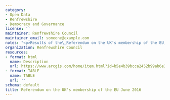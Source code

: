 ```yaml
---
category:
- Open Data
- Renfrewshire
- Democracy and Governance
license: ''
maintainer: Renfrewshire Council
maintainer_email: someone@example.com
notes: "<p>Results of the\_Referendum on the UK's membership of the EU, 23 June 2016.</p>"
organization: Renfrewshire Council
resources:
- format: html
  name: Description
  url: https://www.arcgis.com/home/item.html?id=b5e4b39bcca2452b99ab6e375dc6221c
- format: TABLE
  name: TABLE
  url: ''
schema: default
title: Referendum on the UK's membership of the EU June 2016
---
```

